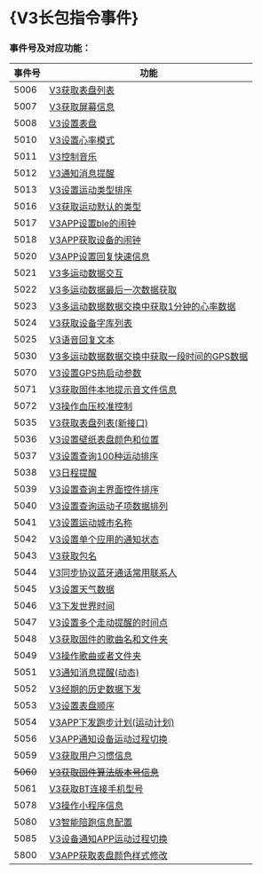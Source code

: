 # {V3长包指令事件}


### 事件号及对应功能：

| 事件号   | 功能                                                         |
| -------- | ------------------------------------------------------------ |
| 5006     | [V3获取表盘列表](./IDOV3GetDialList.md)                      |
| 5007     | [V3获取屏幕信息](./IDOV3GetScreenInfo.md)                    |
| 5008     | [V3设置表盘](./IDOV3SetDial.md)                              |
| 5010     | [V3设置心率模式](./IDOV3SetHRMode.md)                        |
| 5011     | [V3控制音乐](./IDOV3MusicControl.md)                         |
| 5012     | [V3通知消息提醒](./IDOV3NoticeMsg.md)                        |
| 5013     | [V3设置运动类型排序](./IDOV3SetSportSort.md)                 |
| 5016     | [V3获取运动默认的类型](./IDOV3GetDefaultSportType.md)        |
| 5017     | [V3APP设置ble的闹钟](./IDOV3SetAlarm.md)                     |
| 5018     | [V3APP获取设备的闹钟](./IDOV3GetAlarm.md)                    |
| 5020     | [V3APP设置回复快速信息](./IDOV3SetFastMsg.md)                |
| 5021     | [V3多运动数据交互](./IDOV3ActivityDataExchange.md)           |
| 5022     | [V3多运动数据最后一次数据获取](./IDOV3ActivityDataFinal.md)  |
| 5023     | [V3多运动数据数据交换中获取1分钟的心率数据](./IDOV3GetActivityExchangeHRData.md) |
| 5024     | [V3获取设备字库列表](./IDOV3GetLanguageLibList.md)           |
| 5025     | [V3语音回复文本](./IDOV3SetVoiceReplyTxt.md)                 |
| 5030     | [V3多运动数据数据交换中获取一段时间的GPS数据](./IDOV3GetActivityExchangeGPSData.md) |
| 5070     | [V3设置GPS热启动参数](./IDOV3SetHotStartParam.md)            |
| 5071     | [V3获取固件本地提示音文件信息](./IDOV3GetBleBeep.md)         |
| 5072     | [V3操作血压校准控制](./IDOV3ControlBpCal.md)                 |
| 5035     | [V3获取表盘列表(新接口)](./IDOV3GetDailLIstNew.md)           |
| 5036     | [V3设置壁纸表盘颜色和位置](./IDOV3SetWallpaperDialStyle.md)  |
| 5037     | [V3设置查询100种运动排序](./IDOV3SetGet100SportSort.md)      |
| 5038     | [V3日程提醒](./IDOV3ScheduleReminder.md)                     |
| 5039     | [V3设置查询主界面控件排序](./IDOV3SetGetMainUiSort.md)       |
| 5040     | [V3设置查询运动子项数据排列](./IDOV3SetGetBaseSportParamSort.md) |
| 5041     | [V3设置运动城市名称](./IDOV3SetLongCityName.md)              |
| 5042     | [V3设置单个应用的通知状态](./IDOV3SetNoticeMegState.md)      |
| 5043     | [V3获取包名](./IDOV3GetPackName.md)                          |
| 5044     | [V3同步协议蓝牙通话常用联系人](./IDOV3SyncContact.md)        |
| 5045     | [V3设置天气数据](./IDOV3SetWeather.md)                       |
| 5046     | [V3下发世界时间](./IDOV3SetWorldTime.md)                     |
| 5047     | [V3设置多个走动提醒的时间点](./IDOV3SetWalkRemindTimes.md)   |
| 5048     | [V3获取固件的歌曲名和文件夹](./IDOV3GetMusicInfo.md)         |
| 5049     | [V3操作歌曲或者文件夹](./IDOV3OperateMusic.md)               |
| 5051     | [V3通知消息提醒(动态)](./IDOV3NoticeMsgDynamic.md)           |
| 5052     | [V3经期的历史数据下发](./IDOV3SetHistoricalMenstruation.md)  |
| 5053     | [V3设置表盘顺序](./IDOV3SetDialSort.md)                      |
| 5054     | [V3APP下发跑步计划(运动计划)](./IDOV3SetRunPlan.md)          |
| 5056     | [V3APP通知设备运动过程切换](./IDOV3SetCutoverSport.md)       |
| 5059     | [V3获取用户习惯信息](./IDOV3GetHabitInfo.md)                 |
| ~~5060~~ | ~~[V3获取固件算法版本号信息]()~~                             |
| 5061     | [V3获取BT连接手机型号](./IDOV3GetBTConnectPhoneModel.md)     |
| 5078     | [V3操作小程序信息](./IDOV3MiniProgramControl.md)             |
| 5080     | [V3智能陪跑信息配置](./IDOV3SetSmartCompetitorConfigInfo.md) |
| 5085     | [V3设备通知APP运动过程切换](./IDOV3CutoverSportFromDevice.md) |
| 5800     | [V3APP获取表盘颜色样式修改](./IDOV3NoticeDialChange.md)      |

